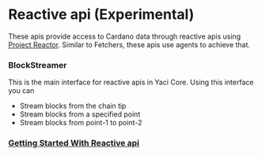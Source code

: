 # Reactive api (Experimental)

These apis provide access to Cardano data through reactive apis using [Project Reactor](https://projectreactor.io). Similar to Fetchers, these apis use
agents to achieve that. 

### BlockStreamer

This is the main interface for reactive apis in Yaci Core. Using this interface you can

- Stream blocks from the chain tip
- Stream blocks from a specified point
- Stream blocks from point-1 to point-2


### [Getting Started With Reactive api](reactive/ReactiveGettingStarted.md)
